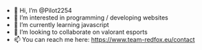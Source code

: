 - 👋 Hi, I’m @Pilot2254
- 👀 I’m interested in programming / developing websites
- 🌱 I’m currently learning javascript
- 💞️ I’m looking to collaborate on valorant esports
- 📫 You can reach me here: https://www.team-redfox.eu/contact
